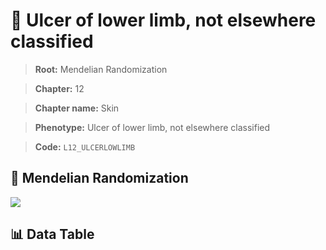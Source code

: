 # 🧪 Ulcer of lower limb, not elsewhere classified

> **Root:** Mendelian Randomization

> **Chapter:** 12  

> **Chapter name:** Skin

> **Phenotype:** Ulcer of lower limb, not elsewhere classified  

> **Code:** `L12_ULCERLOWLIMB`

## 🧬 Mendelian Randomization  

<img src="/MR/Figures/Forward/L12_ULCERLOWLIMB.png"/>

## 📊 Data Table

<CsvTableMRF src="/MR_Data/Forward/L12_ULCERLOWLIMB.csv"/>
